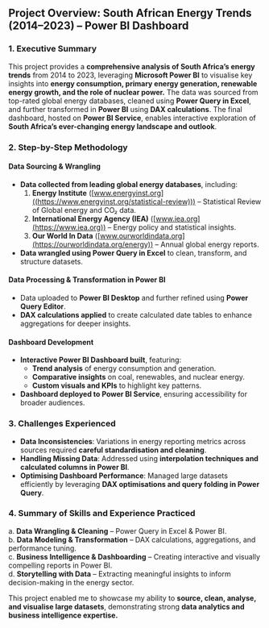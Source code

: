 ## **Project Overview: South African Energy Trends (2014–2023) – Power BI Dashboard**  

### **1. Executive Summary**  
This project provides a **comprehensive analysis of South Africa’s energy trends** from 2014 to 2023, leveraging **Microsoft Power BI** to visualise key insights into **energy consumption, primary energy generation, renewable energy growth, and the role of nuclear power.** The data was sourced from top-rated global energy databases, cleaned using **Power Query in Excel**, and further transformed in **Power BI** using **DAX calculations**. The final dashboard, hosted on **Power BI Service**, enables interactive exploration of **South Africa’s ever-changing energy landscape and outlook**.  

### **2. Step-by-Step Methodology**  
#### **Data Sourcing & Wrangling**  
- **Data collected from leading global energy databases**, including:  
  1. **Energy Institute** ([www.energyinst.org]((https://www.energyinst.org/statistical-review))) – Statistical Review of Global energy and CO₂ data.  
  2. **International Energy Agency (IEA)** ([www.iea.org](https://www.iea.org)) – Energy policy and statistical insights.  
  3. **Our World In Data** ([www.ourworldindata.org](https://ourworldindata.org/energy)) – Annual global energy reports.  
- **Data wrangled using Power Query in Excel** to clean, transform, and structure datasets.  

#### **Data Processing & Transformation in Power BI**  
- Data uploaded to **Power BI Desktop** and further refined using **Power Query Editor**.  
- **DAX calculations applied** to create calculated date tables to enhance aggregations for deeper insights.  

#### **Dashboard Development**  
- **Interactive Power BI Dashboard built**, featuring:  
  - **Trend analysis** of energy consumption and generation.  
  - **Comparative insights** on coal, renewables, and nuclear energy.  
  - **Custom visuals and KPIs** to highlight key patterns.  
- **Dashboard deployed to Power BI Service**, ensuring accessibility for broader audiences.  

### **3. Challenges Experienced**  
- **Data Inconsistencies**: Variations in energy reporting metrics across sources required **careful standardisation and cleaning**.  
- **Handling Missing Data**: Addressed using **interpolation techniques and calculated columns in Power BI**.  
- **Optimising Dashboard Performance**: Managed large datasets efficiently by leveraging **DAX optimisations and query folding in Power Query**.  

### **4. Summary of Skills and Experience Practiced**  
a. **Data Wrangling & Cleaning** – Power Query in Excel & Power BI.  
b. **Data Modeling & Transformation** – DAX calculations, aggregations, and performance tuning.  
c. **Business Intelligence & Dashboarding** – Creating interactive and visually compelling reports in Power BI.  
d. **Storytelling with Data** – Extracting meaningful insights to inform decision-making in the energy sector.  

This project enabled me to showcase my ability to **source, clean, analyse, and visualise large datasets**, demonstrating strong **data analytics and business intelligence expertise.** 

